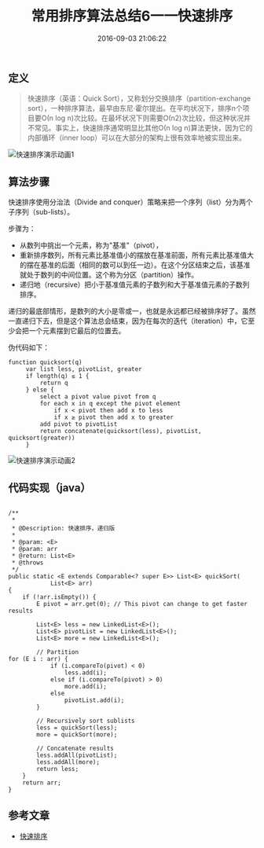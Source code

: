 ﻿---
title: 常用排序算法总结6一一快速排序
date: 2016-09-03 21:06:22
tags: [sort, algorithm]
toc: true
categories: 算法
---

## 定义

>快速排序（英语：Quick Sort），又称划分交换排序（partition-exchange sort），一种排序算法，最早由东尼·霍尔提出。在平均状况下，排序n个项目要Ο(n log n)次比较。在最坏状况下则需要Ο(n2)次比较，但这种状况并不常见。事实上，快速排序通常明显比其他Ο(n log n)算法更快，因为它的内部循环（inner loop）可以在大部分的架构上很有效率地被实现出来。

![快速排序演示动画1](http://img.blog.csdn.net/20160902204233276)

## 算法步骤

快速排序使用分治法（Divide and conquer）策略来把一个序列（list）分为两个子序列（sub-lists）。

步骤为：

- 从数列中挑出一个元素，称为"基准"（pivot），
- 重新排序数列，所有元素比基准值小的摆放在基准前面，所有元素比基准值大的摆在基准的后面（相同的数可以到任一边）。在这个分区结束之后，该基准就处于数列的中间位置。这个称为分区（partition）操作。
- 递归地（recursive）把小于基准值元素的子数列和大于基准值元素的子数列排序。

递归的最底部情形，是数列的大小是零或一，也就是永远都已经被排序好了。虽然一直递归下去，但是这个算法总会结束，因为在每次的迭代（iteration）中，它至少会把一个元素摆到它最后的位置去。

伪代码如下：

```
function quicksort(q)
     var list less, pivotList, greater
     if length(q) ≤ 1 {
         return q
     } else {
         select a pivot value pivot from q
         for each x in q except the pivot element
             if x < pivot then add x to less
             if x ≥ pivot then add x to greater
         add pivot to pivotList
         return concatenate(quicksort(less), pivotList, quicksort(greater))
     }
```

![快速排序演示动画2](http://img.blog.csdn.net/20160902204709904)

## 代码实现（java）

```

/**
 *
 * @Description: 快速排序，递归版
 *
 * @param: <E>
 * @param: arr
 * @return: List<E>
 * @throws
 */
public static <E extends Comparable<? super E>> List<E> quickSort(
            List<E> arr)
{
    if (!arr.isEmpty()) {
        E pivot = arr.get(0); // This pivot can change to get faster results

        List<E> less = new LinkedList<E>();
        List<E> pivotList = new LinkedList<E>();
        List<E> more = new LinkedList<E>();

        // Partition
for (E i : arr) {
            if (i.compareTo(pivot) < 0)
                less.add(i);
            else if (i.compareTo(pivot) > 0)
                more.add(i);
            else
                pivotList.add(i);
        }

        // Recursively sort sublists
        less = quickSort(less);
        more = quickSort(more);

        // Concatenate results
        less.addAll(pivotList);
        less.addAll(more);
        return less;
    }
    return arr;
}
```

## 参考文章

- [快速排序](https://wikipedia.org/wiki/%E5%BF%AB%E9%80%9F%E6%8E%92%E5%BA%8F)